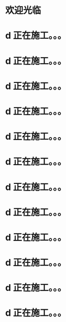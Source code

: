 # 欢迎光临

# d 正在施工。。。
# d 正在施工。。。
# d 正在施工。。。
# d 正在施工。。。
# d 正在施工。。。
# d 正在施工。。。
# d 正在施工。。。
# d 正在施工。。。
# d 正在施工。。。
# d 正在施工。。。
# d 正在施工。。。
# d 正在施工。。。